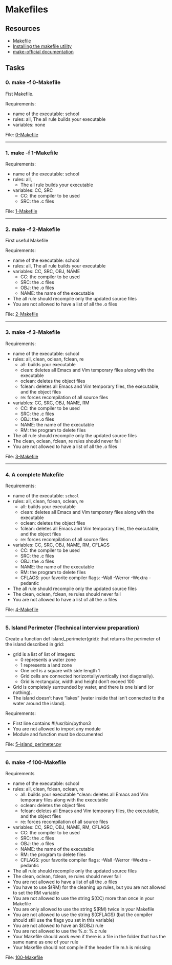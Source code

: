 # Makefiles
## Resources
* [Makefile](https://www.google.com/search?q=makefile)
* [Installing the makefile utility](https://www.geeksforgeeks.org/how-to-install-make-on-ubuntu/)
* [make-official documentation](https://www.gnu.org/software/make/manual/html_node/)

## Tasks
### 0. make -f 0-Makefile
Fist Makefile.

Requirements:
* name of the executable: school
* rules: all, The all rule builds your executable
* variables: none

File: [0-Makefile](./0-Makefile)

***

### 1. make -f 1-Makefile
Requirements:
* name of the executable: school
* rules: all,
  * The all rule builds your executable
* variables: CC, SRC
  * CC: the compiler to be used
  * SRC: the .c files

File: [1-Makefile](./1-Makefile)

***

### 2. make -f 2-Makefile
First useful Makefile

Requirements:
* name of the executable: school
* rules: all, The all rule builds your executable
* variables: CC, SRC, OBJ, NAME
  * CC: the compiler to be used
  * SRC: the .c files
  * OBJ: the .o files
  * NAME: the name of the executable
* The all rule should recompile only the updated source files
* You are not allowed to have a list of all the .o files

File: [2-Makefile](./2-Makefile)

***

### 3. make -f 3-Makefile
Requirements:
* name of the executable: school
* rules: all, clean, oclean, fclean, re
  * all: builds your executable
  * clean: deletes all Emacs and Vim temporary files along with the executable
  * oclean: deletes the object files
  * fclean: deletes all Emacs and Vim temporary files, the executable, and the object files
  * re: forces recompilation of all source files
* variables: CC, SRC, OBJ, NAME, RM
  * CC: the compiler to be used
  * SRC: the .c files
  * OBJ: the .o files
  * NAME: the name of the executable
  * RM: the program to delete files
* The all rule should recompile only the updated source files
* The clean, oclean, fclean, re rules should never fail
* You are not allowed to have a list of all the .o files

File: [3-Makefile](./3-Makefile)

***

### 4. A complete Makefile
Requirements:
* name of the executable: `school`
* rules: all, clean, fclean, oclean, re
  * all: builds your executable
  * clean: deletes all Emacs and Vim temporary files along with the executable
  * oclean: deletes the object files
  * fclean: deletes all Emacs and Vim temporary files, the executable, and the object files
  * re: forces recompilation of all source files
* variables: CC, SRC, OBJ, NAME, RM, CFLAGS
  * CC: the compiler to be used
  * SRC: the .c files
  * OBJ: the .o files
  * NAME: the name of the executable
  * RM: the program to delete files
  * CFLAGS: your favorite compiler flags: -Wall -Werror -Wextra -pedantic
* The all rule should recompile only the updated source files
* The clean, oclean, fclean, re rules should never fail
* You are not allowed to have a list of all the .o files

File: [4-Makefile](./4-Makefile)

***

### 5. Island Perimeter (Technical interview preparation)
Create a function def island_perimeter(grid): that returns the perimeter of the island described in grid:
* grid is a list of list of integers:
  * 0 represents a water zone
  * 1 represents a land zone
  * One cell is a square with side length 1
  * Grid cells are connected horizontally/vertically (not diagonally).
  * Grid is rectangular, width and height don’t exceed 100
* Grid is completely surrounded by water, and there is one island (or nothing).
* The island doesn’t have “lakes” (water inside that isn’t connected to the water around the island).

Requirements:
*  First line contains #!/usr/bin/python3
* You are not allowed to import any module
* Module and function must be documented

File: [5-island_perimeter.py](./5-island_perimeter.py)

***

### 6. make -f 100-Makefile
Requirements
* name of the executable: school
* rules: all, clean, fclean, oclean, re
  * all: builds your executable
  *clean: deletes all Emacs and Vim temporary files along with the executable
  * oclean: deletes the object files
  * fclean: deletes all Emacs and Vim temporary files, the executable, and the object files
  * re: forces recompilation of all source files
* variables: CC, SRC, OBJ, NAME, RM, CFLAGS
  * CC: the compiler to be used
  * SRC: the .c files
  * OBJ: the .o files
  * NAME: the name of the executable
  * RM: the program to delete files
  * CFLAGS: your favorite compiler flags: -Wall -Werror -Wextra -pedantic
* The all rule should recompile only the updated source files
* The clean, oclean, fclean, re rules should never fail
* You are not allowed to have a list of all the .o files
* You have to use $(RM) for the cleaning up rules, but you are not allowed to set the RM variable
* You are not allowed to use the string $(CC) more than once in your Makefile
* You are only allowed to use the string $(RM) twice in your Makefile
* You are not allowed to use the string $(CFLAGS) (but the compiler should still use the flags you set in this variable)
* You are not allowed to have an $(OBJ) rule
* You are not allowed to use the %.o: %.c rule
* Your Makefile should work even if there is a file in the folder that has the same name as one of your rule
* Your Makefile should not compile if the header file m.h is missing

File: [100-Makefile](./100-Makefile)
